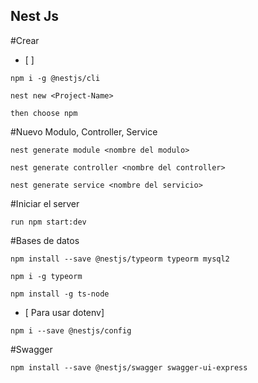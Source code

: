 ## Nest Js

#Crear
- [ ]
```
npm i -g @nestjs/cli
```

```
nest new <Project-Name>

then choose npm
```

#Nuevo Modulo, Controller, Service
```
nest generate module <nombre del modulo>
```
```
nest generate controller <nombre del controller>
```
```
nest generate service <nombre del servicio>
```

#Iniciar el server
```
run npm start:dev
```

#Bases de datos
```
npm install --save @nestjs/typeorm typeorm mysql2
```
```
npm i -g typeorm
```
```
npm install -g ts-node
```
- [ Para usar dotenv]
```
npm i --save @nestjs/config
```
#Swagger
```
npm install --save @nestjs/swagger swagger-ui-express
```